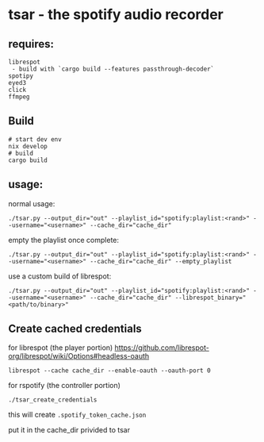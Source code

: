 # tsar - the spotify audio recorder

## requires:
```
librespot
 - build with `cargo build --features passthrough-decoder`
spotipy
eyed3
click
ffmpeg
```

## Build
```
# start dev env
nix develop
# build
cargo build
```

## usage:

normal usage:
```
./tsar.py --output_dir="out" --playlist_id="spotify:playlist:<rand>" --username="<username>" --cache_dir="cache_dir"
```

empty the playlist once complete:
```
./tsar.py --output_dir="out" --playlist_id="spotify:playlist:<rand>" --username="<username>" --cache_dir="cache_dir" --empty_playlist
```

use a custom build of librespot:
```
./tsar.py --output_dir="out" --playlist_id="spotify:playlist:<rand>" --username="<username>" --cache_dir="cache_dir" --librespot_binary="<path/to/binary>"
```



## Create cached credentials

for librespot (the player portion)
https://github.com/librespot-org/librespot/wiki/Options#headless-oauth
```
librespot --cache cache_dir --enable-oauth --oauth-port 0
```

for rspotify (the controller portion)

```
./tsar_create_credentials
```
this will create `.spotify_token_cache.json`

put it in the cache_dir privided to tsar
